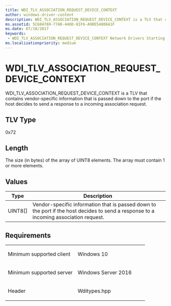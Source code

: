 ```yaml
---
title: WDI_TLV_ASSOCIATION_REQUEST_DEVICE_CONTEXT
author: windows-driver-content
description: WDI_TLV_ASSOCIATION_REQUEST_DEVICE_CONTEXT is a TLV that contains vendor-specific information that is passed down to the port if the host decides to send a response to a incoming association request.
ms.assetid: 5C684769-77A0-446D-81F6-A90E54806A1F
ms.date: 07/18/2017
keywords:
 - WDI_TLV_ASSOCIATION_REQUEST_DEVICE_CONTEXT Network Drivers Starting with Windows Vista
ms.localizationpriority: medium
---
```


# WDI\_TLV\_ASSOCIATION\_REQUEST\_DEVICE\_CONTEXT


WDI\_TLV\_ASSOCIATION\_REQUEST\_DEVICE\_CONTEXT is a TLV that contains vendor-specific information that is passed down to the port if the host decides to send a response to a incoming association request.

## TLV Type


0x72

## Length


The size (in bytes) of the array of UINT8 elements. The array must contain 1 or more elements.

## Values


| Type      | Description                                                                                                                           |
|-----------|---------------------------------------------------------------------------------------------------------------------------------------|
| UINT8\[\] | Vendor-specific information that is passed down to the port if the host decides to send a response to a incoming association request. |

 

Requirements
------------

<table>
<colgroup>
<col width="50%" />
<col width="50%" />
</colgroup>
<tbody>
<tr class="odd">
<td><p>Minimum supported client</p></td>
<td><p>Windows 10</p></td>
</tr>
<tr class="even">
<td><p>Minimum supported server</p></td>
<td><p>Windows Server 2016</p></td>
</tr>
<tr class="odd">
<td><p>Header</p></td>
<td>Wditypes.hpp</td>
</tr>
</tbody>
</table>

 

 




